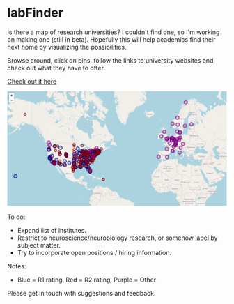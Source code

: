 # labFinder
 
Is there a map of research universities? I couldn't find one, so I'm working on making one (still in beta). Hopefully this will help academics find their next home by visualizing the possibilities.

Browse around, click on pins, follow the links to university websites and check out what they have to offer.

<a href="http://brkanter.com/World_map.html" target="_blank">Check out it here</a>

![Image](https://github.com/brkanter/labFinder/blob/master/screenshot.PNG)

To do:
  * Expand list of institutes.
  * Restrict to neuroscience/neurobiology research, or somehow label by subject matter.
  * Try to incorporate open positions / hiring information.

Notes:
  * Blue = R1 rating, Red = R2 rating, Purple = Other

Please get in touch with suggestions and feedback.